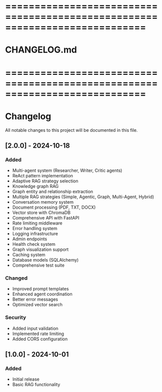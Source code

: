 # ============================================================================
# CHANGELOG.md
# ============================================================================
# Changelog

All notable changes to this project will be documented in this file.

## [2.0.0] - 2024-10-18

### Added
- Multi-agent system (Researcher, Writer, Critic agents)
- ReAct pattern implementation
- Adaptive RAG strategy selection
- Knowledge graph RAG
- Graph entity and relationship extraction
- Multiple RAG strategies (Simple, Agentic, Graph, Multi-Agent, Hybrid)
- Conversation memory system
- Document processing (PDF, TXT, DOCX)
- Vector store with ChromaDB
- Comprehensive API with FastAPI
- Rate limiting middleware
- Error handling system
- Logging infrastructure
- Admin endpoints
- Health check system
- Graph visualization support
- Caching system
- Database models (SQLAlchemy)
- Comprehensive test suite

### Changed
- Improved prompt templates
- Enhanced agent coordination
- Better error messages
- Optimized vector search

### Security
- Added input validation
- Implemented rate limiting
- Added CORS configuration

## [1.0.0] - 2024-10-01

### Added
- Initial release
- Basic RAG functionality
